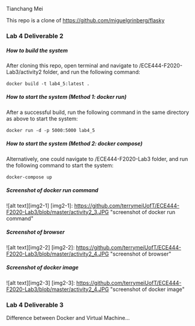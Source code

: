Tianchang Mei

This repo is a clone of https://github.com/miguelgrinberg/flasky


### Lab 4 Deliverable 2

##### How to build the system
After cloning this repo, open terminal and navigate to /ECE444-F2020-Lab3/activity2 folder, and run the following command:
```
docker build -t lab4_5:latest .
```

##### How to start the system (Method 1: docker run)
After a successful build, run the following command in the same directory as above to start the system:
```
docker run -d -p 5000:5000 lab4_5
```

##### How to start the system (Method 2: docker compose)
Alternatively, one could navigate to /ECE444-F2020-Lab3 folder, and run the following command to start the system:
```
docker-compose up
```

##### Screenshot of docker run command
![alt text][img2-1]
[img2-1]: https://github.com/terrymeiUofT/ECE444-F2020-Lab3/blob/master/activity2_3.JPG "screenshot of docker run command"

##### Screenshot of browser
![alt text][img2-2]
[img2-2]: https://github.com/terrymeiUofT/ECE444-F2020-Lab3/blob/master/activity2_4.JPG "screenshot of browser"

##### Screenshot of docker image
![alt text][img2-3]
[img2-3]: https://github.com/terrymeiUofT/ECE444-F2020-Lab3/blob/master/activity2_4.JPG "screenshot of docker image"


### Lab 4 Deliverable 3
Difference between Docker and Virtual Machine...

